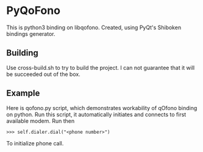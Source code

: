 # PyQoFono

This is python3 binding on libqofono. Created, using PyQt's Shiboken bindings
generator.

## Building

Use cross-build.sh to try to build the project. I can not guarantee that it will
be succeeded out of the box.

## Example

Here is qofono.py script, which demonstrates workability of qOfono binding on
python. Run this script, it automatically initiates and connects to first
available modem. Run then

    >>> self.dialer.dial("<phone number>")

To initialize phone call.
